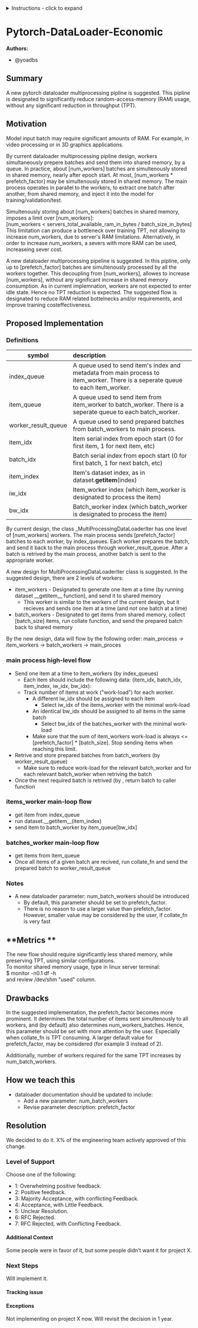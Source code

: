 

<details>
<summary>Instructions - click to expand</summary>

- Fork the rfcs repo: https://github.com/pytorch/rfcs
- Copy `RFC-0000-template.md` to `RFC-00xx-my-feature.md`, or write your own open-ended proposal. Put care into the details.
- Submit a pull request titled `RFC-00xx-my-feature`. 
    - Assign the `draft` label while composing the RFC. You may find it easier to use a WYSIWYG editor (like Google Docs) when working with a few close collaborators; feel free to use whatever platform you like. Ideally this document is publicly visible and is linked to from the PR.
    - When opening the RFC for general discussion, copy your document into the `RFC-00xx-my-feature.md` file on the PR and assign the `commenting` label.
- Build consensus for your proposal, integrate feedback and revise it as needed, and summarize the outcome of the discussion via a [resolution template](https://github.com/pytorch/rfcs/blob/master/RFC-0000-template.md#resolution).
    - If the RFC is idle here (no activity for 2 weeks), assign the label `stalled` to the PR.
- Once the discussion has settled, assign a new label based on the level of support:
    - `accepted` if a decision has been made in the RFC
    - `draft` if the author needs to rework the RFC’s proposal
    - `shelved` if there are no plans to move ahead with the current RFC’s proposal. We want neither to think about evaluating the proposal
nor about implementing the described feature until some time in the future.
- A state of `accepted` means that the core team has agreed in principle to the proposal, and it is ready for implementation. 
- The author (or any interested developer) should next open a tracking issue on Github corresponding to the RFC.
    - This tracking issue should contain the implementation next steps. Link to this tracking issue on the RFC (in the Resolution > Next Steps section)
- Once all relevant PRs are merged, the RFC’s status label can be finally updated to `closed`.

</details>





# Pytorch-DataLoader-Economic

**Authors:**
* @yoadbs

## **Summary**
A new pytorch dataloader multiprocessing pipline is suggested. This pipline is designated to significantly reduce random-access-memory (RAM) usage, without any significant reduction in throughput (TPT).

## **Motivation**
Model input batch may require significant amounts of RAM. For example, in video processing or in 3D graphics applications.

By current dataloader multiprocessing pipline design, workers simultaneously prepere batches and send them into shared memory, by a queue.
In practice, about [num_workers] batches are simultenously stored in shared memory, nearly after epoch start. 
At most, [num_workers * prefetch_factor] may be simultenously stored in shared memory.
The main process operates in parallel to the workers, to extract one batch after another, from shared memory, and inject it into the model for training/validation/test. 

Simultenously storing about [num_workers] batches in shared memory, imposes a limit over [num_workers]:\
[num_workers < servers_total_available_ram_in_bytes / batch_size_in_bytes]\
This limitation can produce a bottleneck over training TPT, not allowing to increase num_workers, due to server's RAM limitations.
Alternatively, in order to increase num_workers, a severs with more RAM can be used, increaseing sever cost.

A new dataloader multiprocessing pipeline is suggested.
In this pipline, only up to [prefetch_factor] batches are simultenously processed by all the workers together.
This decoupling from [num_workers], allowes to increase [num_workers], without any significant increase in shared memory consumption. 
As in current implemnation, workers are not expected to enter idle state. Hence no TPT reduction is expected.
The suggested flow is designated to reduce RAM related bottelnecks and/or requirements, and improve training costeffectiveness.

## **Proposed Implementation**
### **Definitions**

| symbol                | description                                                                                                                      |
|-----------------------|:---------------------------------------------------------------------------------------------------------------------------------|
| index_queue           | A queue used to send item's index and metadata from main process to item_worker. There is a seperate queue to each item_worker.  |
| item_queue            | A queue used to send item from item_worker to batch_worker. There is a seperate queue to each batch_worker.                      |
| worker_result_queue   | A queue used to send prepared batches from batch_workers to main process.                                                        |
| item_idx              | Item serial index from epoch start (0 for first item, 1 for next item, etc)                                                      |
| batch_idx             | Batch serial index from epoch start (0 for first batch, 1 for next batch, etc)                                                   |
| item_index            | Item's dataset index, as in dataset.__getitem__(index)                                                                           |
| iw_idx                | Item_worker index (which item_worker is designated to process the item)                                                          |  
| bw_idx                | Batch_worker index (which batch_worker is designated to process the item)                                                        |


By current design, the class _MultiProcessingDataLoaderIter has one level of [num_workers] workers. 
The main process sends [prefetch_factor] batches to each worker, by index_queues.
Each worker prepares the batch, and send it back to the main process through worker_result_queue.
After a batch is retrived by the main process, another batch is sent to the appropriate worker.

A new design for MultiProcessingDataLoaderIter class is suggested. In the suggested design, there are 2 levels of workers: 
* item_workers - Designated to generate one item at a time (by running dataset \_\_getitem__ function), and send it to shared memory 
  * This worker is similar to the workers of the current design, but it recieves and sends one item at a time (and not one batch at a time) 
* batch_workers - Designated to get items from shared memory, collect [batch_size] items, run collate function, and send the prepared batch back to shared memory

By the new design, data will flow by the following order: main_process -> item_workers -> batch_workers -> main_proces

### **main process high-level flow**
* Send one item at a time to item_workers (by index_queues)
  * Each item should include the following data: (item_idx, batch_idx, item_index, iw_idx, bw_idx):
  * Track number of items at work ("work-load") for each worker.  
    * A different iw_idx should be assigned to each item
      * Select iw_idx of the items_worker with the minimal work-load
    * An identical bw_idx should be assigned to all items in the same batch
      * Select bw_idx of the batches_worker with the minimal work-load
    * Make sure that the sum of item_workers work-load is always <= [prefetch_factor] * [batch_size]. Stop sending items when reaching this limit.
* Retrive and store prepared batches from batch_workers (by worker_result_queue)
  * Make sure to reduce work-load for the relevant batch_worker and for each relevant batch_worker when retriving the batch
* Once the next required batch is retrived (by , return batch to caller function 

### **items_worker main-loop flow**
* get item from index_queue
* run dataset.\_\_getitem__(item_index)
* send item to batch_worker by item_queue[bw_idx]

### **batches_worker main-loop flow**
* get items from item_queue
* Once all items of a given batch are recived, run collate_fn and send the prepared batch to worker_result_queue

### **Notes**
* A new dataloader parameter: num_batch_workers should be introduced
  * By default, this parameter should be set to prefetch_factor. 
  * There is no reason to use a larger value than prefetch_factor. However, smaller value may be considered by the user, if collate_fn is very fast

## **Metrics **
The new flow should require significantly less shared memory, while preserving TPT, using similar configurations. \
To monitor shared memory usage, type in linux server terminal: \
$ monitor -n0.1 df -h \
and review /dev/shm "used" column.

## **Drawbacks**
In the suggested implementation, the prefetch_factor becomes more prominent.
It determines the total number of items sent simultenously to all workers, and (by default) also determines num_workers_batches.
Hence, this parameter should be set with more attention by the user. Especially when collate_fn is TPT consuming.
A larger default value for prefetch_factor, may be considered (for example 3 instead of 2).

Additionally, number of workers required for the same TPT increases by num_batch_workers.

## **How we teach this**
* dataloader documentation should be updated to include:
  * Add a new parameter: num_batch_workers
  * Revise parameter description: prefetch_factor
  
## Resolution
We decided to do it. X% of the engineering team actively approved of this change.

### Level of Support
Choose one of the following:
* 1: Overwhelming positive feedback.
* 2: Positive feedback.
* 3: Majority Acceptance, with conflicting Feedback.
* 4: Acceptance, with Little Feedback.
* 5: Unclear Resolution.
* 6: RFC Rejected.
* 7: RFC Rejected, with Conflicting Feedback.


#### Additional Context
Some people were in favor of it, but some people didn’t want it for project X.


### Next Steps
Will implement it. 


#### Tracking issue
<github issue URL>


#### Exceptions
Not implementing on project X now. Will revisit the decision in 1 year.
